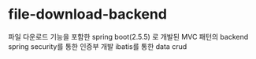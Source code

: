 # file-download-backend

파일 다운로드 기능을 포함한 spring boot(2.5.5) 로 개발된 MVC 패턴의 backend
spring security를 통한 인증부 개발
ibatis를 통한 data crud
